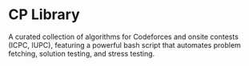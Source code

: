 # CP Library

A curated collection of algorithms for Codeforces and onsite contests (ICPC, IUPC), featuring a powerful bash script that automates problem fetching, solution testing, and stress testing.